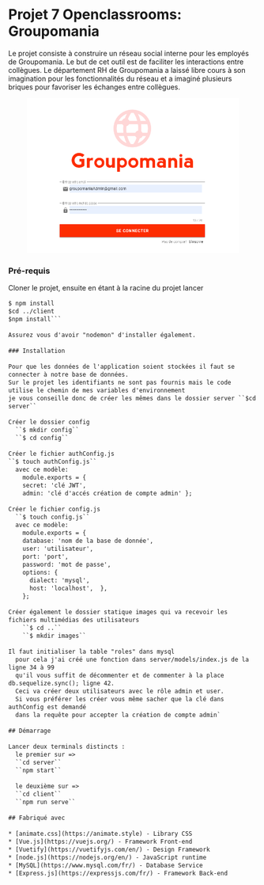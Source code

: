 # Projet 7 Openclassrooms: Groupomania

Le projet consiste à construire un réseau social interne pour les employés de Groupomania.
Le but de cet outil est de faciliter les interactions entre collègues.
Le département RH de Groupomania a laissé libre cours à son imagination pour les fonctionnalités 
du réseau et a imaginé plusieurs briques pour favoriser les échanges entre collègues.

<p align="center">
<img src="./client/src/assets/exemple_rm.png">
</p>

### Pré-requis

Cloner le projet,
ensuite en étant à la racine du projet  lancer

```$cd server 
$ npm install
$cd ../client
$npm install```

Assurez vous d'avoir "nodemon" d'installer également.

### Installation

Pour que les données de l'application soient stockées il faut se connecter à notre base de données.
Sur le projet les identifiants ne sont pas fournis mais le code utilise le chemin de mes variables d'environnement 
je vous conseille donc de créer les mêmes dans le dossier server ``$cd server``

Créer le dossier config
  ``$ mkdir config``
  ``$ cd config``
 
Créer le fichier authConfig.js 
``$ touch authConfig.js``
  avec ce modèle:
    module.exports = {
    secret: 'clé JWT',
    admin: 'clé d'accés création de compte admin' };

Créer le fichier config.js
  ``$ touch config.js``
  avec ce modèle:
    module.exports = {
    database: 'nom de la base de donnée',
    user: 'utilisateur',
    port: 'port',
    password: 'mot de passe',
    options: {
      dialect: 'mysql',
      host: 'localhost',  },
    };
    
Créer également le dossier statique images qui va recevoir les fichiers multimédias des utilisateurs
    ``$ cd ..``
    ``$ mkdir images``

Il faut initialiser la table "roles" dans mysql
  pour cela j'ai créé une fonction dans server/models/index.js de la ligne 34 à 99
  qu'il vous suffit de décommenter et de commenter à la place db.sequelize.sync(); ligne 42.
  Ceci va créer deux utilisateurs avec le rôle admin et user.
  Si vous préférer les créer vous même sacher que la clé dans authConfig est demandé 
  dans la requête pour accepter la création de compte admin`

## Démarrage

Lancer deux terminals distincts :
  le premier sur => 
  ``cd server``
  ``npm start``
  
  le deuxième sur => 
  ``cd client``
  ``npm run serve``

## Fabriqué avec

* [animate.css](https://animate.style) - Library CSS 
* [Vue.js](https://vuejs.org/) - Framework Front-end
* [Vuetify](https://vuetifyjs.com/en/) - Design Framework
* [node.js](https://nodejs.org/en/) - JavaScript runtime
* [MySQL](https://www.mysql.com/fr/) - Database Service
* [Express.js](https://expressjs.com/fr/) - Framework Back-end





